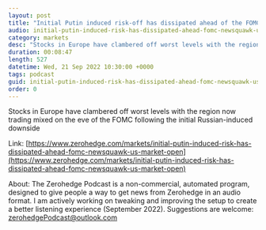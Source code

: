 ```yaml
---
layout: post
title: "Initial Putin induced risk-off has dissipated ahead of the FOMC - Newsquawk US Market Open"
audio: initial-putin-induced-risk-has-dissipated-ahead-fomc-newsquawk-us-market-open-0
category: markets
desc: "Stocks in Europe have clambered off worst levels with the region now trading mixed on the eve of the FOMC following the initial Russian-induced downside"
duration: 00:08:47
length: 527
datetime: Wed, 21 Sep 2022 10:30:00 +0000
tags: podcast
guid: initial-putin-induced-risk-has-dissipated-ahead-fomc-newsquawk-us-market-open-0
order: 0
---
```

Stocks in Europe have clambered off worst levels with the region now trading mixed on the eve of the FOMC following the initial Russian-induced downside

Link: [https://www.zerohedge.com/markets/initial-putin-induced-risk-has-dissipated-ahead-fomc-newsquawk-us-market-open](https://www.zerohedge.com/markets/initial-putin-induced-risk-has-dissipated-ahead-fomc-newsquawk-us-market-open)

About: The Zerohedge Podcast is a non-commercial, automated program, designed to give people a way to get news from Zerohedge in an audio format.  I am actively working on tweaking and improving the setup to create a better listening experience (September 2022).  Suggestions are welcome: [zerohedgePodcast@outlook.com](mailto:zerohedgePodcast@outlook.com)